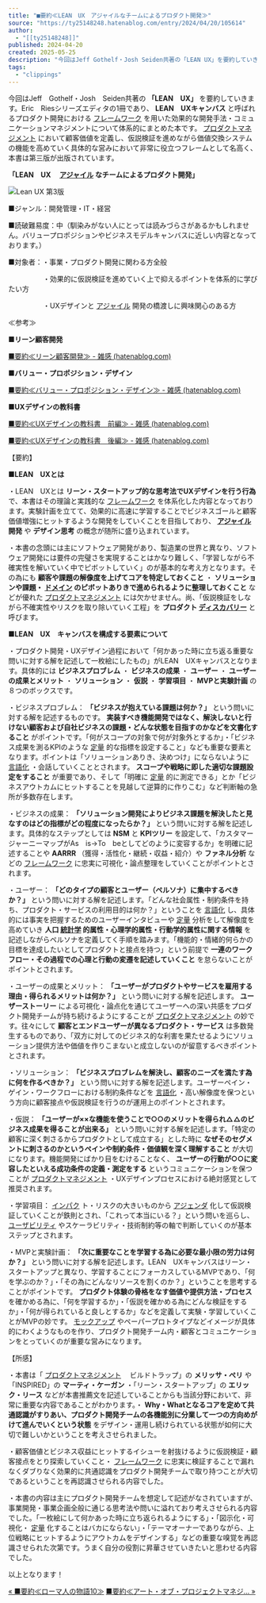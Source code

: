 ```yaml
---
title: "■要約≪LEAN　UX　アジャイルなチームによるプロダクト開発≫"
source: "https://ty25148248.hatenablog.com/entry/2024/04/20/105614"
author:
  - "[[ty25148248]]"
published: 2024-04-20
created: 2025-05-25
description: "今回はJeff Gothelf・Josh Seiden共著の「LEAN UX」を要約していきます。Eric Riesシリーズエディタの1冊であり、LEAN UXキャンバスと呼ばれるプロダクト開発におけるフレームワークを用いた効果的な開発手法・コミュニケーションマネジメントについて体系的にまとめた本です。プロダクトマネジメントにおいて顧客価値を定義し、仮説検証を進めながら価値交換システムの機能を高めていく具体的な営みにおいて非常に役立つフレームとして名高く、本書は第三版が出版されています。 「LEAN UX アジャイルなチームによるプロダクト開発」 ■ジャンル：開発管理・IT・経営 ■読破難易度…"
tags:
  - "clippings"
---
```

今回はJeff　Gothelf・Josh　Seiden共著の **「LEAN　UX」** を要約していきます。Eric　Riesシリーズエディタの1冊であり、 **LEAN　UXキャンバス** と呼ばれるプロダクト開発における [フレームワーク](https://d.hatena.ne.jp/keyword/%A5%D5%A5%EC%A1%BC%A5%E0%A5%EF%A1%BC%A5%AF) を用いた効果的な開発手法・コミュニケーションマネジメントについて体系的にまとめた本です。 [プロダクトマネジメント](https://d.hatena.ne.jp/keyword/%A5%D7%A5%ED%A5%C0%A5%AF%A5%C8%A5%DE%A5%CD%A5%B8%A5%E1%A5%F3%A5%C8) において顧客価値を定義し、仮説検証を進めながら価値交換システムの機能を高めていく具体的な営みにおいて非常に役立つフレームとして名高く、本書は第三版が出版されています。

**「LEAN　UX　 [アジャイル](https://d.hatena.ne.jp/keyword/%A5%A2%A5%B8%A5%E3%A5%A4%A5%EB) なチームによるプロダクト開発」**

![Lean UX 第3版](https://thumbnail.image.rakuten.co.jp/@0_mall/book/cabinet/9984/9784873119984_1_3.jpg)

■ジャンル：開発管理・IT・経営

■読破難易度：中（馴染みがない人にとっては読みづらさがあるかもしれません。バリュープロポジションやビジネスモデルキャンバスに近しい内容となっております。）

■対象者：・事業・プロダクト開発に関わる方全般

　　　　　・効果的に仮説検証を進めていく上で抑えるポイントを体系的に学びたい方

　　　　　・UXデザインと [アジャイル](https://d.hatena.ne.jp/keyword/%A5%A2%A5%B8%A5%E3%A5%A4%A5%EB) 開発の橋渡しに興味関心のある方

≪参考≫

**■リーン顧客開発**

[■要約≪リーン顧客開発≫ - 雑感 (hatenablog.com)](https://ty25148248.hatenablog.com/entry/2023/09/16/223511)

**■バリュー・プロポジション・デザイン**

[■要約≪バリュー・プロポジション・デザイン≫ - 雑感 (hatenablog.com)](https://ty25148248.hatenablog.com/entry/2024/01/28/122010)

**■UXデザインの教科書**

[■要約≪UXデザインの教科書　前編≫ - 雑感 (hatenablog.com)](https://ty25148248.hatenablog.com/entry/2023/12/08/150807)

[■要約≪UXデザインの教科書　後編≫ - 雑感 (hatenablog.com)](https://ty25148248.hatenablog.com/entry/2023/12/17/175716)

【要約】

**■LEAN　UXとは**

・LEAN　UXとは **リーン・スタートアップ的な思考法でUXデザインを行う行為** で、本書はその理論と実践的な [フレームワーク](https://d.hatena.ne.jp/keyword/%A5%D5%A5%EC%A1%BC%A5%E0%A5%EF%A1%BC%A5%AF) を体系化した内容となっております。実験計画を立てて、効果的に高速に学習することでビジネスゴールと顧客価値増強にヒットするような開発をしていくことを目指しており、 **[アジャイル](https://d.hatena.ne.jp/keyword/%A5%A2%A5%B8%A5%E3%A5%A4%A5%EB) 開発** や **デザイン思考** の概念が随所に盛り込まれています。

・本書の念頭には主にソフトウェア開発があり、製造業の世界と異なり、ソフトウェア開発には要件の完璧さを実現することはかなり難しく、「学習しながら不確実性を解いていく中でピボットしていく」のが基本的な考え方となります。その為にも **顧客や課題の解像度を上げてコアを特定しておくこと** ・ **ソリューションや課題・ [ドメイン](https://d.hatena.ne.jp/keyword/%A5%C9%A5%E1%A5%A4%A5%F3) のピボットありきで進められるように整理しておくこと** などが優れた [プロダクトマネジメント](https://d.hatena.ne.jp/keyword/%A5%D7%A5%ED%A5%C0%A5%AF%A5%C8%A5%DE%A5%CD%A5%B8%A5%E1%A5%F3%A5%C8) には欠かせません。尚、「仮説検証をしながら不確実性やリスクを取り除いていく工程」を **プロダクト [ディスカバリー](https://d.hatena.ne.jp/keyword/%A5%C7%A5%A3%A5%B9%A5%AB%A5%D0%A5%EA%A1%BC)** と呼びます。

**■LEAN　UX　キャンバスを構成する要素について**

・プロダクト開発・UXデザイン過程において「何かあった時に立ち返る重要な問いに対する解を記述して一枚絵にしたもの」がLEAN　UXキャンバスとなります。具体的には **ビジネスプロブレム** ・ **ビジネスの成果** ・ **ユーザー** ・ **ユーザーの成果とメリット** ・ **ソリューション** ・ **仮説** ・ **学習項目** ・ **MVPと実験計画** の８つのボックスです。

・ビジネスプロブレム： **「ビジネスが抱えている課題は何か？」** という問いに対する解を記述するものです。 **実装すべき機能開発ではなく、解決しないと行けない顧客および自社ビジネスの課題・どんな状態を目指すのかなどを文書化すること** がポイントです。「何がスコープの対象で何が対象外とするか」・「ビジネス成果を測るKPIのような [定量](https://d.hatena.ne.jp/keyword/%C4%EA%CE%CC) 的な指標を設定すること」なども重要な要素となります。ポイントは「ソリューションありき、決めつけ」にならないように [言語化](https://d.hatena.ne.jp/keyword/%B8%C0%B8%EC%B2%BD) ・会話していくこととされます。 **スコープや戦略に即した適切な課題設定をすること** が重要であり、そして「明確に [定量](https://d.hatena.ne.jp/keyword/%C4%EA%CE%CC) 的に測定できる」とか「ビジネスアウトカムにヒットすることを見越して逆算的に作りこむ」など判断軸の急所が多数存在します。

・ビジネスの成果： **「ソリューション開発によりビジネス課題を解決したと見なすのはどの指標がどの程度になったらか？」** という問いに対する解を記述します。具体的なステップとしては **NSM** と **KPIツリー** を設定して、「カスタマージャーニーマップがAs　is→To　beとしてどのように変容するか」を明確に記述することや **AARRR** （獲得・活性化・継続・収益・紹介）や **ファネル分析** などの [フレームワーク](https://d.hatena.ne.jp/keyword/%A5%D5%A5%EC%A1%BC%A5%E0%A5%EF%A1%BC%A5%AF) に忠実に可視化・論点整理をしていくことがポイントとされます。

・ユーザー： **「どのタイプの顧客とユーザー（ペルソナ）に集中するべきか？」** という問いに対する解を記述します。「どんな社会属性・制約条件を持ち、プロダクト・サービスの利用目的は何か？」ということを [言語化](https://d.hatena.ne.jp/keyword/%B8%C0%B8%EC%B2%BD) し、具体的には事実を把握するためのユーザーインタビューや [定量](https://d.hatena.ne.jp/keyword/%C4%EA%CE%CC) 分析をして解像度を高めていき **人口 [統計学](https://d.hatena.ne.jp/keyword/%C5%FD%B7%D7%B3%D8) 的属性・心理学的属性・行動学的属性に関する情報** を記述しながらペルソナを定義してく手順を踏みます。「機能的・情緒的何らかの目標を達成したいとしてプロダクトと接点を持つ」という前提で **一連のワークフロー・その過程での心理と行動の変遷を記述していくこと** を怠らないことがポイントとされます。

・ユーザーの成果とメリット： **「ユーザーがプロダクトやサービスを雇用する理由・得られるメリットは何か？」** という問いに対する解を記述します。 **ユーザーストーリー** による可視化・論点化を通じてユーザーへの深い共感をプロダクト開発チームが持ち続けるようにすることが [プロダクトマネジメント](https://d.hatena.ne.jp/keyword/%A5%D7%A5%ED%A5%C0%A5%AF%A5%C8%A5%DE%A5%CD%A5%B8%A5%E1%A5%F3%A5%C8) の妙です。往々にして **顧客とエンドユーザーが異なるプロダクト・サービス** は多数発生するものであり、「双方に対してのビジネス的な利害を果たせるようにソリューション提供方法や価値を作りこまないと成立しないのが留意するべきポイントとされます。

・ソリューション： **「ビジネスプロブレムを解決し、顧客のニーズを満たす為に何を作るべきか？」** という問いに対する解を記述します。ユーザーペイン・ゲイン・ワークフローにおける制約条件などを [言語化](https://d.hatena.ne.jp/keyword/%B8%C0%B8%EC%B2%BD) ・高い解像度を保つという方向に顧客接点や仮説検証を行うのが運用上のポイントとされます。

・仮説： **「ユーザーが××な機能を使うことで○○のメリットを得られ△△のビジネス成果を得ることが出来る」** という問いに対する解を記述します。「特定の顧客に深く刺さるからプロダクトとして成立する」とした時に **なぜそのセグメントに刺さるのかというペインや制約条件・価値観を深く理解すること** が大切になります。機能開発にばかり目をむけることなく、 **ユーザーの行動が○○に変容したといえる成功条件の定義・測定をする** というコミュニケーションを保つことが [プロダクトマネジメント](https://d.hatena.ne.jp/keyword/%A5%D7%A5%ED%A5%C0%A5%AF%A5%C8%A5%DE%A5%CD%A5%B8%A5%E1%A5%F3%A5%C8) ・UXデザインプロセスにおける絶対感覚として推奨されます。

・学習項目： [インパク](https://d.hatena.ne.jp/keyword/%A5%A4%A5%F3%A5%D1%A5%AF) ト・リスクの大きいものから [アジェンダ](https://d.hatena.ne.jp/keyword/%A5%A2%A5%B8%A5%A7%A5%F3%A5%C0) 化して仮説検証していくことが鉄則とされ、「これって本当にいる？」という問いを巡らし、 [ユーザビリティ](https://d.hatena.ne.jp/keyword/%A5%E6%A1%BC%A5%B6%A5%D3%A5%EA%A5%C6%A5%A3) やスケーラビリティ・技術制約等の軸で判断していくのが基本ステップとされます。

・MVPと実験計画： **「次に重要なことを学習する為に必要な最小限の労力は何か？」** という問いに対する解を記述します。LEAN　UXキャンバスはリーン・スタートアップと異なり、学習することにフォーカスしているMVPであり、「何を学ぶのか？」・「その為にどんなリソースを割くのか？」ということを思考することがポイントです。 **プロダクト体験の骨格をなす価値や提供方法・プロセス** を確かめる為に、「何を学習するか」・「仮説を確かめる為にどんな検証をするか」・「何が得られていると良しとするか」などを定義して実験・学習していくことがMVPの妙です。 [モックアップ](https://d.hatena.ne.jp/keyword/%A5%E2%A5%C3%A5%AF%A5%A2%A5%C3%A5%D7) やペーパープロトタイプなどイメージが具体的にわくようなものを作り、プロダクト開発チーム内・顧客とコミュニケーションをとっていくのが重要な営みになります。

【所感】

・本書は「 [プロダクトマネジメント](https://d.hatena.ne.jp/keyword/%A5%D7%A5%ED%A5%C0%A5%AF%A5%C8%A5%DE%A5%CD%A5%B8%A5%E1%A5%F3%A5%C8) 　ビルドトラップ」の **メリッサ・ぺリ** や「INSPIRED」の **マーティ・ケーガン** ・「リーン・スタートアップ」の **エリック・リース** などが本書推薦文を記述していることからも当該分野において、非常に重要な内容であることがわかります。・ **Why・Whatとなるコアを定めて共通認識がすりあい、プロダクト開発チームの各機能別に分業して一つの方向めがけて進んでいくという状態** をデザイン・運用し続けられている状態が如何に大切で難しいかということを考えさせられました。

・顧客価値とビジネス収益にヒットするイシューを射抜けるように仮説検証・顧客接点をとり探索していくこと・ [フレームワーク](https://d.hatena.ne.jp/keyword/%A5%D5%A5%EC%A1%BC%A5%E0%A5%EF%A1%BC%A5%AF) に忠実に検証することで漏れなくダブりなく効果的に共通認識をプロダクト開発チームで取り持つことが大切であるということを再認識させられる内容でした。

・本書の内容は主にプロダクト開発チームを想定して記述がなされていますが、事業開発・事業企画全般に通じる思考法や問いに溢れており考えさせられる内容でした。「一枚絵にして何かあった時に立ち返られるようにする」・「図示化・可視化・ [定量](https://d.hatena.ne.jp/keyword/%C4%EA%CE%CC) 化することはバカにならない」・「テーマオーナーでありながら、上位戦略にヒットするようにアウトカムをデザインする」などの重要な嗅覚を再認識させられた次第です。うまく自分の役割に昇華させていきたいと思わせる内容でした。

以上となります！

[« ■要約≪ローマ人の物語10≫](https://ty25148248.hatenablog.com/entry/2024/04/21/125159) [■要約≪アート・オブ・プロジェクトマネジ… »](https://ty25148248.hatenablog.com/entry/2024/04/14/152704)